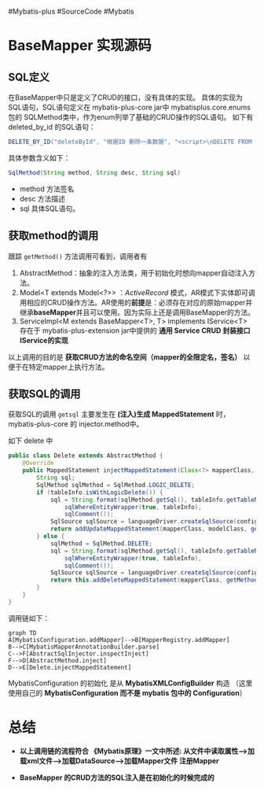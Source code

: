 #Mybatis-plus #SourceCode #Mybatis  

# BaseMapper 实现源码

## SQL定义

在BaseMapper中只是定义了CRUD的接口，没有具体的实现。
具体的实现为SQL语句，SQL语句定义在 mybatis-plus-core jar中 mybatisplus.core.enums包的 SQLMethod类中，作为enum列举了基础的CRUD操作的SQL语句。
如下有 deleted_by_id 的SQL语句：

```java
DELETE_BY_ID("deleteById", "根据ID 删除一条数据", "<script>\nDELETE FROM %s WHERE %s=#{%s}\n</script>"),
```

具体参数含义如下：

```java
SqlMethod(String method, String desc, String sql)
```

- method 方法签名
- desc 方法描述
- sql 具体SQL语句。

## 获取method的调用
跟踪  ```getMethod()``` 方法调用可看到，调用者有

1. AbstractMethod：抽象的注入方法类，用于初始化时想向mapper自动注入方法。
2. Model\<T extends Model\<?\>\> ：*ActiveRecord* 模式，AR模式下实体即可调用相应的CRUD操作方法。AR使用的**前提**是：必须存在对应的原始mapper并继承**baseMapper**并且可以使用。因为实际上还是调用BaseMapper的方法。
3. ServiceImpl\<M extends BaseMapper\<T\>, T\> implements IService\<T\>  存在于 mybatis-plus-extension jar中提供的 **通用 Service CRUD 封装接口 IService的实现**

以上调用的目的是 **获取CRUD方法的命名空间（mapper的全限定名，签名）** 以便于在特定mapper上执行方法。

##  获取SQL的调用

获取SQL的调用 ```getsql``` 主要发生在 **(注入)生成 MappedStatement** 时，mybatis-plus-core 的 injector.method中。

如下 delete 中

```java
public class Delete extends AbstractMethod {
    @Override
    public MappedStatement injectMappedStatement(Class<?> mapperClass, Class<?> modelClass, TableInfo tableInfo) {
        String sql;
        SqlMethod sqlMethod = SqlMethod.LOGIC_DELETE;
        if (tableInfo.isWithLogicDelete()) {
            sql = String.format(sqlMethod.getSql(), tableInfo.getTableName(), sqlLogicSet(tableInfo),
                sqlWhereEntityWrapper(true, tableInfo),
                sqlComment());
            SqlSource sqlSource = languageDriver.createSqlSource(configuration, sql, modelClass);
            return addUpdateMappedStatement(mapperClass, modelClass, getMethod(sqlMethod), sqlSource);
        } else {
            sqlMethod = SqlMethod.DELETE;
            sql = String.format(sqlMethod.getSql(), tableInfo.getTableName(),
                sqlWhereEntityWrapper(true, tableInfo),
                sqlComment());
            SqlSource sqlSource = languageDriver.createSqlSource(configuration, sql, modelClass);
            return this.addDeleteMappedStatement(mapperClass, getMethod(sqlMethod), sqlSource);
        }
    }
}
```

调用链如下：
```mermaid
graph TD
A[MybatisConfiguration.addMapper]-->B[MapperRegistry.addMapper]
B-->C[MybatisMapperAnnotationBuilder.parse]
C-->F[AbstractSqlInjector.inspectInject]
F-->D[AbstractMethod.inject]
D-->E[Delete.injectMappedStatement]
```



MybatisConfiguration 的初始化 是从 **MybatisXMLConfigBuilder** 构造 （这里使用自己的 **MybatisConfiguration 而不是 mybatis 包中的 Configuration**）

# 总结

- **以上调用链的流程符合 《Mybatis原理》一文中所述: 从文件中读取属性-->加载xml文件-->加载DataSource-->加载Mapper文件 注册Mapper**

- **BaseMapper 的CRUD方法的SQL注入是在初始化的时候完成的** 